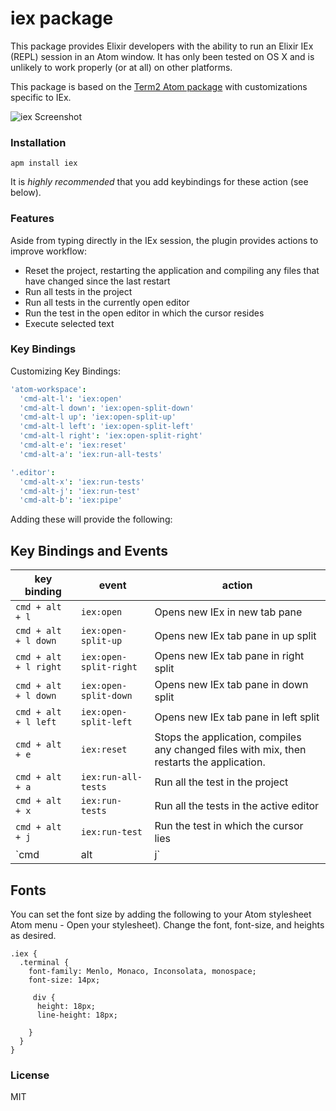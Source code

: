 # iex package

This package provides Elixir developers with the ability to run an Elixir IEx
(REPL) session in an Atom window. It has only been tested on OS X and is
unlikely to work properly (or at all) on other platforms.

This package is based on the [Term2 Atom package](https://atom.io/packages/term2) with customizations specific to IEx.

![iex Screenshot](https://github.com/indiejames/atom-iex/screenshot.gif?raw=true)


### Installation

```
apm install iex
```

It is _highly recommended_ that you add keybindings for these action (see below).

### Features

Aside from typing directly in the IEx session, the plugin provides actions
to improve workflow:

* Reset the project, restarting the application and compiling any files that
have changed since the last restart
* Run all tests in the project
* Run all tests in the currently open editor
* Run the test in the open editor in which the cursor resides
* Execute selected text

### Key Bindings

Customizing Key Bindings:

```cson
'atom-workspace':
  'cmd-alt-l': 'iex:open'
  'cmd-alt-l down': 'iex:open-split-down'
  'cmd-alt-l up': 'iex:open-split-up'
  'cmd-alt-l left': 'iex:open-split-left'
  'cmd-alt-l right': 'iex:open-split-right'
  'cmd-alt-e': 'iex:reset'
  'cmd-alt-a': 'iex:run-all-tests'

'.editor':
  'cmd-alt-x': 'iex:run-tests'
  'cmd-alt-j': 'iex:run-test'
  'cmd-alt-b': 'iex:pipe'
```

Adding these will provide the following:

## Key Bindings and Events

| key binding | event | action |
| ----------- | ----- | ------ |
| `cmd + alt + l` | `iex:open` | Opens new IEx in new tab pane |
| `cmd + alt + l down` | `iex:open-split-up` | Opens new IEx tab pane in up split |
| `cmd + alt + l right` | `iex:open-split-right` | Opens new IEx tab pane in right split |
| `cmd + alt + l down` | `iex:open-split-down` | Opens new IEx tab pane in down split |
| `cmd + alt + l left` | `iex:open-split-left` | Opens new IEx tab pane in left split |
| `cmd + alt + e` | `iex:reset` | Stops the application, compiles any changed files with mix, then restarts the application. |
| `cmd + alt + a` | `iex:run-all-tests` | Run all the test in the project |
| `cmd + alt + x` | `iex:run-tests` | Run all the tests in the active editor |
| `cmd + alt + j` | `iex:run-test` | Run the test in which the cursor lies |
| `cmd | alt | j` | `iex:pipe` | Pipe the currently selected text to the REPL and execute it |

## Fonts
You can set the font size by adding the following to your Atom stylesheet Atom menu - Open your stylesheet). Change the font, font-size, and heights as desired.

    .iex {
      .terminal {
        font-family: Menlo, Monaco, Inconsolata, monospace;
        font-size: 14px;

         div {
          height: 18px;
          line-height: 18px;

        }
      }
    }

### License

MIT
